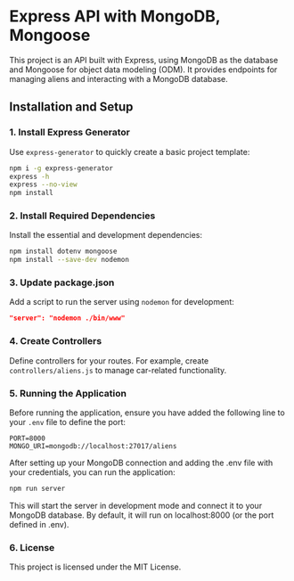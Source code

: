 # Express API with MongoDB, Mongoose
This project is an API built with Express, using MongoDB as the database and Mongoose for object data modeling (ODM). It provides endpoints for managing aliens and interacting with a MongoDB database.


## Installation and Setup


### 1. Install Express Generator
Use `express-generator` to quickly create a basic project template:
```bash
npm i -g express-generator
express -h
express --no-view 
npm install
```


### 2. Install Required Dependencies
Install the essential and development dependencies:
```bash
npm install dotenv mongoose
npm install --save-dev nodemon
```


### 3. Update package.json
Add a script to run the server using `nodemon` for development:
```json
"server": "nodemon ./bin/www"
```


### 4. Create Controllers
Define controllers for your routes. For example, create `controllers/aliens.js` to manage car-related functionality.


### 5. Running the Application
Before running the application, ensure you have added the following line to your `.env` file to define the port:
```env
PORT=8000
MONGO_URI=mongodb://localhost:27017/aliens
```
After setting up your MongoDB connection and adding the .env file with your credentials, you can run the application:
```bash
npm run server
```
This will start the server in development mode and connect it to your MongoDB database. By default, it will run on localhost:8000 (or the port defined in .env).


### 6. License
This project is licensed under the MIT License.